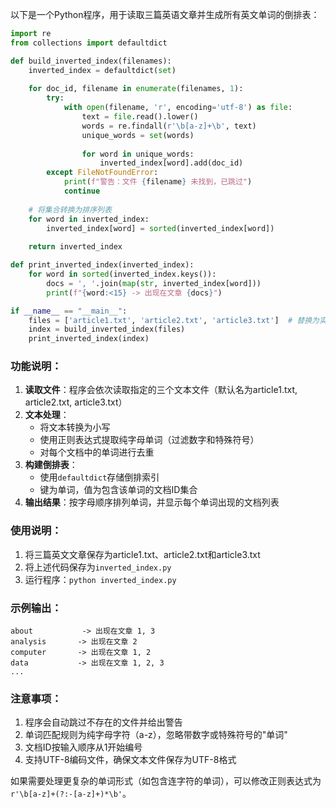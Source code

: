 以下是一个Python程序，用于读取三篇英语文章并生成所有英文单词的倒排表：

```python
import re
from collections import defaultdict

def build_inverted_index(filenames):
    inverted_index = defaultdict(set)
    
    for doc_id, filename in enumerate(filenames, 1):
        try:
            with open(filename, 'r', encoding='utf-8') as file:
                text = file.read().lower()
                words = re.findall(r'\b[a-z]+\b', text)
                unique_words = set(words)
                
                for word in unique_words:
                    inverted_index[word].add(doc_id)
        except FileNotFoundError:
            print(f"警告：文件 {filename} 未找到，已跳过")
            continue
    
    # 将集合转换为排序列表
    for word in inverted_index:
        inverted_index[word] = sorted(inverted_index[word])
    
    return inverted_index

def print_inverted_index(inverted_index):
    for word in sorted(inverted_index.keys()):
        docs = ', '.join(map(str, inverted_index[word]))
        print(f"{word:<15} -> 出现在文章 {docs}")

if __name__ == "__main__":
    files = ['article1.txt', 'article2.txt', 'article3.txt']  # 替换为实际文件名
    index = build_inverted_index(files)
    print_inverted_index(index)
```

### 功能说明：
1. **读取文件**：程序会依次读取指定的三个文本文件（默认名为article1.txt, article2.txt, article3.txt）
2. **文本处理**：
   - 将文本转换为小写
   - 使用正则表达式提取纯字母单词（过滤数字和特殊符号）
   - 对每个文档中的单词进行去重
3. **构建倒排表**：
   - 使用`defaultdict`存储倒排索引
   - 键为单词，值为包含该单词的文档ID集合
4. **输出结果**：按字母顺序排列单词，并显示每个单词出现的文档列表

### 使用说明：
1. 将三篇英文文章保存为article1.txt、article2.txt和article3.txt
2. 将上述代码保存为`inverted_index.py`
3. 运行程序：`python inverted_index.py`

### 示例输出：
```
about           -> 出现在文章 1, 3
analysis       -> 出现在文章 2
computer       -> 出现在文章 1, 2
data           -> 出现在文章 1, 2, 3
...
```

### 注意事项：
1. 程序会自动跳过不存在的文件并给出警告
2. 单词匹配规则为纯字母字符（a-z），忽略带数字或特殊符号的"单词"
3. 文档ID按输入顺序从1开始编号
4. 支持UTF-8编码文件，确保文本文件保存为UTF-8格式

如果需要处理更复杂的单词形式（如包含连字符的单词），可以修改正则表达式为`r'\b[a-z]+(?:-[a-z]+)*\b'`。